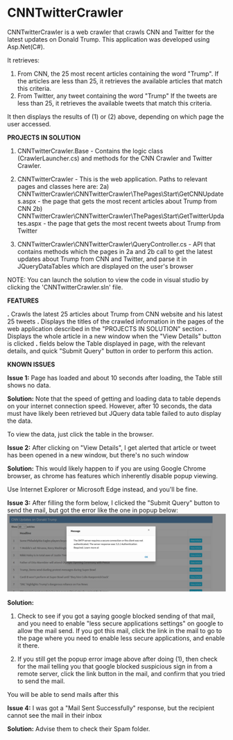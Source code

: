 # CNNTwitterCrawler
CNNTwitterCrawler is a web crawler that crawls CNN and Twitter for the latest updates on Donald Trump.
This application was developed using Asp.Net(C#).

It retrieves:
1) From CNN, the 25 most recent articles containing the word "Trump". 
If the articles are less than 25, it retrieves the available articles that match this criteria.
2) From Twitter, any tweet containing the word "Trump"
If the tweets are less than 25, it retrieves the available tweets that match this criteria.

It then displays the results of (1) or (2) above, depending on which page the user accessed.



**PROJECTS IN SOLUTION**
1) CNNTwitterCrawler.Base - Contains the logic class (CrawlerLauncher.cs) and methods for the CNN Crawler and Twitter Crawler.

2) CNNTwitterCrawler - This is the web application.
Paths to relevant pages and classes here are:
2a) CNNTwitterCrawler\CNNTwitterCrawler\ThePages\Start\GetCNNUpdates.aspx - the page that gets the most recent articles about Trump from CNN
2b) CNNTwitterCrawler\CNNTwitterCrawler\ThePages\Start\GetTwitterUpdates.aspx - the page that gets the most recent tweets about Trump from Twitter

3) CNNTwitterCrawler\CNNTwitterCrawler\QueryController.cs - API that contains methods which the pages in 2a and 2b call to get the latest updates about Trump from CNN and Twitter, and parse it in JQueryDataTables which are displayed on the user's browser

NOTE: You can launch the solution to view the code in visual studio by clicking the 'CNNTwitterCrawler.sln' file.



**FEATURES**

**.** Crawls the latest 25 articles about Trump from CNN website and his latest 25 tweets
**.** Displays the titles of the crawled information in the pages of the web application described in the "PROJECTS IN SOLUTION" section
**.** Displays the whole article in a new window when the "View Details" button is clicked
**.** fields below the Table displayed in page, with the relevant details, and quick "Submit Query" button in order to perform this action.



**KNOWN ISSUES**



**Issue 1:**
Page has loaded and about 10 seconds after loading, the Table still shows no data.

**Solution:**
Note that the speed of getting and loading data to table depends on your internet connection speed.
However, after 10 seconds, the data must have likely been retrieved but JQuery data table failed to auto display the data.

To view the data, just click the table in the browser.



**Issue 2:**
After clicking on "View Details", I get alerted that article or tweet has been opened in a new window, but there's no such window

**Solution:**
This would likely happen to if you are using Google Chrome browser, as chrome has features which inherently disable popup viewing.

Use Internet Explorer or Microsoft Edge instead, and you'll be fine.



**Issue 3:**
After filling the form below, I clicked the "Submit Query" button to send the mail, but got the error like the one in popup below:
![alt text](https://github.com/daify01/CNNTwitterCrawler/blob/master/EmailSenderError.jpg)

**Solution:**
1) Check to see if you got a saying google blocked sending of that mail, and you need to enable "less secure applications settings" on google to allow the mail send. If you got this mail, click the link in the mail to go to the page where you need to enable less secure applications, and enable it there.

2) If you still get the popup error image above after doing (1), then check for the mail telling you that google blocked suspicious sign in from a remote server, click the link button in the mail, and confirm that you tried to send the mail.

You will be able to send mails after this



**Issue 4:**
I was got a "Mail Sent Successfully" response, but the recipient cannot see the mail in their inbox

**Solution:**
Advise them to check their Spam folder.
